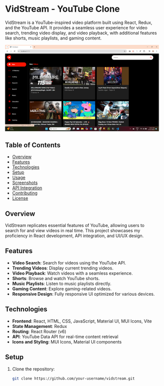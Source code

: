 # VidStream - YouTube Clone

VidStream is a YouTube-inspired video platform built using React, Redux, and the YouTube API. It provides a seamless user experience for video search, trending video display, and video playback, with additional features like shorts, music playlists, and gaming content.

![VidStream Thumbnail](screenshot/Screenshot.png)


## Table of Contents
- [Overview](#overview)
- [Features](#features)
- [Technologies](#technologies)
- [Setup](#setup)
- [Usage](#usage)
- [Screenshots](#screenshots)
- [API Integration](#api-integration)
- [Contributing](#contributing)
- [License](#license)

## Overview
VidStream replicates essential features of YouTube, allowing users to search for and view videos in real time. This project showcases my proficiency in React development, API integration, and UI/UX design.

## Features
- **Video Search**: Search for videos using the YouTube API.
- **Trending Videos**: Display current trending videos.
- **Video Playback**: Watch videos with a seamless experience.
- **Shorts**: Browse and watch YouTube shorts.
- **Music Playlists**: Listen to music playlists directly.
- **Gaming Content**: Explore gaming-related videos.
- **Responsive Design**: Fully responsive UI optimized for various devices.

## Technologies
- **Frontend**: React, HTML, CSS, JavaScript, Material UI, MUI Icons, Vite
- **State Management**: Redux
- **Routing**: React Router (v6)
- **API**: YouTube Data API for real-time content retrieval
- **Icons and Styling**: MUI Icons, Material UI components

## Setup
1. Clone the repository:
   ```bash
   git clone https://github.com/your-username/vidstream.git
